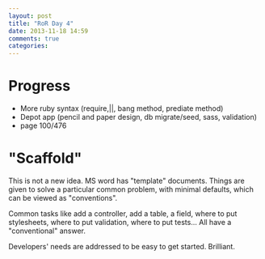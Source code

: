 ```yaml
---
layout: post
title: "RoR Day 4"
date: 2013-11-18 14:59
comments: true
categories: 
---
```


Progress
=
- More ruby syntax (require,||, bang method, prediate method)
- Depot app (pencil and paper design, db migrate/seed, sass, validation)
- page 100/476

"Scaffold"
=
This is not a new idea. MS word has "template" documents.
Things are given to solve a particular common problem, with minimal defaults, which
can be viewed as "conventions".

Common tasks like add a controller, add a table, a field, where to put stylesheets,
where to put validation, where to put tests... All have a "conventional" answer.

Developers' needs are addressed to be easy to get started. Brilliant.


